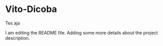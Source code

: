 # Vito-Dicoba
Tes aja


I am editing the README file. Adding some more details about the project description.
